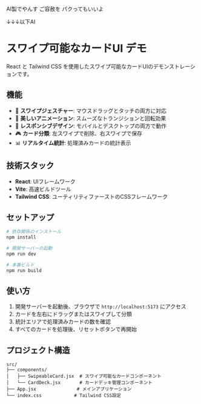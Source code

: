AI製でやんす
ご容赦を
パクってもいいよ

↓↓↓以下AI
# スワイプ可能なカードUI デモ

React と Tailwind CSS を使用したスワイプ可能なカードUIのデモンストレーションです。

## 機能

- 🎯 **スワイプジェスチャー**: マウスドラッグとタッチの両方に対応
- 🎨 **美しいアニメーション**: スムーズなトランジションと回転効果
- 📱 **レスポンシブデザイン**: モバイルとデスクトップの両方で動作
- 🎮 **カード分類**: 左スワイプで削除、右スワイプで保存
- 📊 **リアルタイム統計**: 処理済みカードの統計表示

## 技術スタック

- **React**: UIフレームワーク
- **Vite**: 高速ビルドツール
- **Tailwind CSS**: ユーティリティファーストのCSSフレームワーク

## セットアップ

```bash
# 依存関係のインストール
npm install

# 開発サーバーの起動
npm run dev

# 本番ビルド
npm run build
```

## 使い方

1. 開発サーバーを起動後、ブラウザで `http://localhost:5173` にアクセス
2. カードを左右にドラッグまたはスワイプして分類
3. 統計エリアで処理済みカードの数を確認
4. すべてのカードを処理後、リセットボタンで再開始

## プロジェクト構造

```
src/
├── components/
│   ├── SwipeableCard.jsx  # スワイプ可能なカードコンポーネント
│   └── CardDeck.jsx       # カードデッキ管理コンポーネント
├── App.jsx               # メインアプリケーション
└── index.css            # Tailwind CSS設定
```
